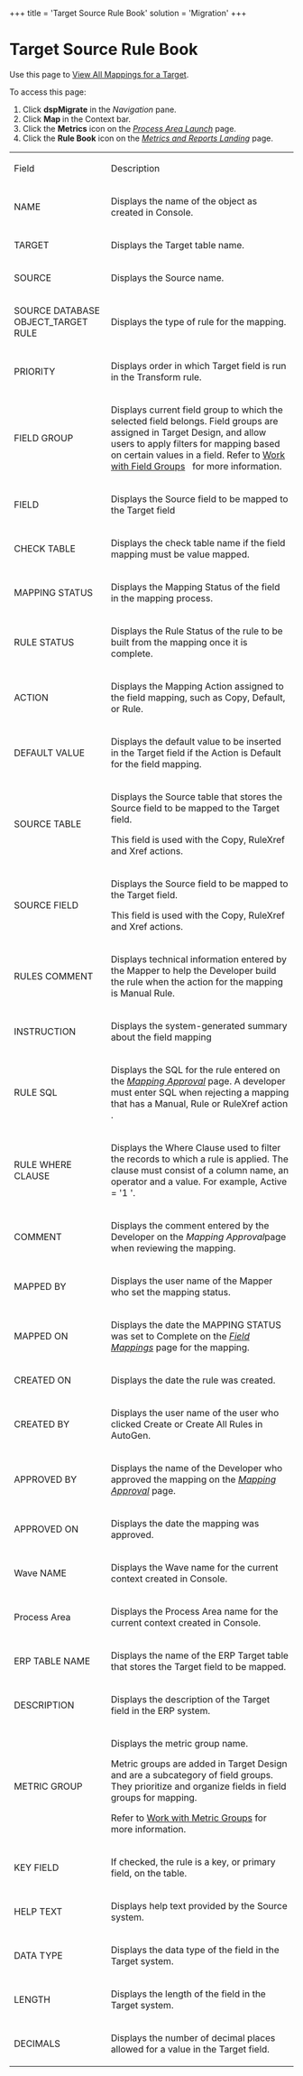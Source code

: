 +++
title = 'Target Source Rule Book'
solution = 'Migration'
+++

# Target Source Rule Book

<div class="use">

Use this page to [View All Mappings for a
Target](../Use_Cases/View_all_Mappings_for_a_Target).

</div>

To access this page:

1.  Click <span style="font-weight: bold;">dspMigrate</span> in the
    <span style="font-style: italic;">Navigation</span> pane.
2.  Click <span style="font-weight: bold;">Map </span>in the Context
    bar.
3.  Click the <span style="font-weight: bold;">Metrics</span> icon on
    the *[Process Area Launch](Process_Area_Launch_map)* page.
4.  Click the <span style="font-weight: bold;">Rule Book</span> icon on
    the *[Metrics and Reports Landing](Metrics_and_Reports_Landing)*
    page.

<table>
<tbody>
<tr class="odd">
<td><p>Field</p></td>
<td><p>Description</p></td>
</tr>
<tr class="even">
<td><p>NAME</p></td>
<td><p>Displays the name of the object as created in Console.</p></td>
</tr>
<tr class="odd">
<td><p>TARGET</p></td>
<td><p>Displays the Target table name.</p></td>
</tr>
<tr class="even">
<td><p>SOURCE</p></td>
<td><p>Displays the Source name.</p></td>
</tr>
<tr class="odd">
<td><p>SOURCE DATABASE OBJECT_TARGET RULE</p></td>
<td><p>Displays the type of rule for the mapping.</p></td>
</tr>
<tr class="even">
<td><p>PRIORITY</p></td>
<td><p>Displays order in which Target field is run in the Transform rule.</p></td>
</tr>
<tr class="odd">
<td><p>FIELD GROUP</p></td>
<td><p>Displays current field group to which the selected field belongs. Field groups are assigned in Target Design, and allow users to apply filters for mapping based on certain values in a field. Refer to <a href="../../Design/Use_Cases/Work_with_Field_Groups">Work with Field Groups</a>   for more information.</p></td>
</tr>
<tr class="even">
<td><p>FIELD</p></td>
<td><p>Displays the Source field to be mapped to the Target field</p></td>
</tr>
<tr class="odd">
<td><p>CHECK TABLE</p></td>
<td><p>Displays the check table name if the field mapping must be value mapped.</p></td>
</tr>
<tr class="even">
<td><p>MAPPING STATUS</p></td>
<td><p>Displays the <span id="Mapping Status" class="popUpLink">Mapping Status</span> of the field in the mapping process.</p></td>
</tr>
<tr class="odd">
<td><p>RULE STATUS</p></td>
<td><p>Displays the <span id="Rule Status" class="popUpLink">Rule Status</span> of the rule to be built from the mapping once it is complete.</p></td>
</tr>
<tr class="even">
<td><p>ACTION</p></td>
<td><p>Displays the <span id="Mapping Actions" class="popUpLink">Mapping Action</span> assigned to the field mapping, such as Copy, Default, or Rule.</p></td>
</tr>
<tr class="odd">
<td><p>DEFAULT VALUE</p></td>
<td><p>Displays the default value to be inserted in the Target field if the Action is Default for the field mapping.</p></td>
</tr>
<tr class="even">
<td><p>SOURCE TABLE</p></td>
<td><p>Displays the Source table that stores the Source field to be mapped to the Target field.</p>
<p>This field is used with the Copy, RuleXref and Xref actions.</p></td>
</tr>
<tr class="odd">
<td><p>SOURCE FIELD</p></td>
<td><p>Displays the Source field to be mapped to the Target field.</p>
<p>This field is used with the Copy, RuleXref and Xref actions.</p></td>
</tr>
<tr class="even">
<td><p>RULES COMMENT</p></td>
<td><p>Displays technical information entered by the Mapper to help the Developer build the rule when the action for the mapping is Manual Rule.</p></td>
</tr>
<tr class="odd">
<td><p>INSTRUCTION</p></td>
<td><p>Displays the system-generated summary about the field mapping</p></td>
</tr>
<tr class="even">
<td><p>RULE SQL</p></td>
<td><p>Displays the SQL for the rule entered on the <em><a href="Mapping_Approval_H">Mapping Approval</a></em> page. A developer must enter SQL when rejecting a mapping that has a Manual, Rule or RuleXref action .</p></td>
</tr>
<tr class="odd">
<td><p>RULE WHERE CLAUSE</p></td>
<td><p>Displays the Where Clause used to filter the records to which a rule is applied. The clause must consist of a column name, an operator and a value. For example, Active = '1 '.</p></td>
</tr>
<tr class="even">
<td><p>COMMENT</p></td>
<td><p>Displays the comment entered by the Developer on the <em>Mapping Approval</em>page when reviewing the mapping.</p></td>
</tr>
<tr class="odd">
<td><p>MAPPED BY</p></td>
<td><p>Displays the user name of the Mapper who set the mapping status.</p></td>
</tr>
<tr class="even">
<td><p>MAPPED ON</p></td>
<td><p>Displays the date the MAPPING STATUS was set to Complete on the <em><a href="Field_Mappings_H">Field Mappings</a></em> page for the mapping.</p></td>
</tr>
<tr class="odd">
<td><p>CREATED ON</p></td>
<td><p>Displays the date the rule was created.</p></td>
</tr>
<tr class="even">
<td><p>CREATED BY</p></td>
<td><p>Displays the user name of the user who clicked Create or Create All Rules in AutoGen.</p></td>
</tr>
<tr class="odd">
<td><p>APPROVED BY</p></td>
<td><p>Displays the name of the Developer who approved the mapping on the <em><a href="Mapping_Approval_H">Mapping Approval</a></em> page.</p></td>
</tr>
<tr class="even">
<td><p>APPROVED ON</p></td>
<td><p>Displays the date the mapping was approved.</p></td>
</tr>
<tr class="odd">
<td><p>Wave NAME</p></td>
<td><p>Displays the Wave name for the current context created in Console.</p></td>
</tr>
<tr class="even">
<td><p>Process Area</p></td>
<td><p>Displays the Process Area name for the current context created in Console.</p></td>
</tr>
<tr class="odd">
<td><p>ERP TABLE NAME</p></td>
<td><p>Displays the name of the ERP Target table that stores the Target field to be mapped.</p></td>
</tr>
<tr class="even">
<td><p>DESCRIPTION</p></td>
<td><p>Displays the description of the Target field in the ERP system.</p></td>
</tr>
<tr class="odd">
<td><p>METRIC GROUP</p></td>
<td><p>Displays the metric group name.</p>
<p>Metric groups are added in Target Design and are a subcategory of field groups. They prioritize and organize fields in field groups for mapping.</p>
<p>Refer to <a href="../../Design/Use_Cases/Work_with_Metric_Groups">Work with Metric Groups</a> for more information.</p></td>
</tr>
<tr class="even">
<td><p>KEY FIELD</p></td>
<td><p>If checked, the rule is a key, or primary field, on the table.</p></td>
</tr>
<tr class="odd">
<td><p>HELP TEXT</p></td>
<td><p>Displays help text provided by the Source system.</p></td>
</tr>
<tr class="even">
<td><p>DATA TYPE</p></td>
<td><p>Displays the data type of the field in the Target system.</p></td>
</tr>
<tr class="odd">
<td><p>LENGTH</p></td>
<td><p>Displays the length of the field in the Target system.</p></td>
</tr>
<tr class="even">
<td><p>DECIMALS</p></td>
<td><p>Displays the number of decimal places allowed for a value in the Target field.</p></td>
</tr>
</tbody>
</table>
